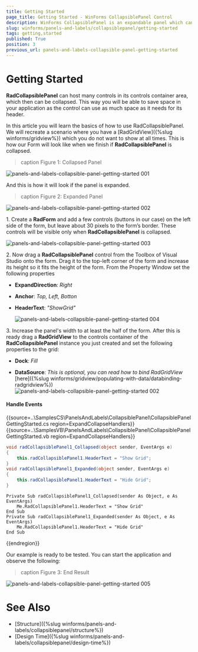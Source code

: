 ```yaml
---
title: Getting Started
page_title: Getting Started - WinForms CollapsiblePanel Control
description: WinForms CollapsiblePanel is an expandable panel which can host controls in its content area.
slug: winforms/panels-and-labels/collapsiblepanel/getting-started
tags: getting,started
published: True
position: 3
previous_url: panels-and-labels-collapsible-panel-getting-started
---
```


# Getting Started

__RadCollapsiblePanel__ can host many controls in its controls container area, which then can be collapsed. This way you will be able to save space in your application as the control can use as much space as it needs for its header. 

In this article you will learn the basics of how to use RadCollapsiblePanel. We will recreate a scenario where you have a [RadGridView]({%slug winforms/gridview%}) which you do not want to show at all times. This is how our Form will look like when we finish if **RadCollapsiblePanel** is collapsed.

>caption Figure 1: Collapsed Panel
>
![panels-and-labels-collapsible-panel-getting-started 001](images/panels-and-labels-collapsible-panel-getting-started001.png)

And this is how it will look if the panel is expanded.

>caption Figure 2: Expanded Panel
>
![panels-and-labels-collapsible-panel-getting-started 002](images/panels-and-labels-collapsible-panel-getting-started002.png)

1\. Create a **RadForm** and add a few controls (buttons in our case) on the left side of the form, but leave about 30 pixels to the form’s border. These controls will be visible only when **RadCollapsiblePanel** is collapsed.

![panels-and-labels-collapsible-panel-getting-started 003](images/panels-and-labels-collapsible-panel-getting-started003.png)

2\. Now drag a **RadCollapsiblePanel** control from the Toolbox of Visual Studio onto the form. Drag it to the top-left corner of the form and increase its height so it fits the height of the form. From the Property Window set the following properties

* __ExpandDirection__: *Right*

* __Anchor__: *Top, Left, Botton*

* __HeaderText__: *"ShowGrid"*

    ![panels-and-labels-collapsible-panel-getting-started 004](images/panels-and-labels-collapsible-panel-getting-started004.png)

3\. Increase the panel's width to at least the half of the form. After this is ready drag a **RadGridView** to the controls container of the **RadCollapsiblePanel** instance you just created and set the following properties to the grid:

* __Dock__: *Fill*

* __DataSource__: *This is optional, you can read how to bind RadGridView* [here]({%slug winforms/gridview/populating-with-data/databinding-radgridview%})<br>![panels-and-labels-collapsible-panel-getting-started 002](images/panels-and-labels-collapsible-panel-getting-started002.png)

#### Handle Events

{{source=..\SamplesCS\PanelsAndLabels\CollapsiblePanel\CollapsiblePanelGettingStarted.cs region=ExpandCollapseHandlers}} 
{{source=..\SamplesVB\PanelsAndLabels\CollapsiblePanel\CollapsiblePanelGettingStarted.vb region=ExpandCollapseHandlers}} 

````C#
void radCollapsiblePanel1_Collapsed(object sender, EventArgs e)
{
    this.radCollapsiblePanel1.HeaderText = "Show Grid";
}
void radCollapsiblePanel1_Expanded(object sender, EventArgs e)
{
    this.radCollapsiblePanel1.HeaderText = "Hide Grid";
}

````
````VB.NET
Private Sub radCollapsiblePanel1_Collapsed(sender As Object, e As EventArgs)
    Me.RadCollapsiblePanel1.HeaderText = "Show Grid"
End Sub
Private Sub radCollapsiblePanel1_Expanded(sender As Object, e As EventArgs)
    Me.RadCollapsiblePanel1.HeaderText = "Hide Grid"
End Sub

````

{{endregion}} 

Our example is ready to be tested. You can start the application and observe the following:

>caption Figure 3: End Result
>
![panels-and-labels-collapsible-panel-getting-started 005](images/panels-and-labels-collapsible-panel-getting-started005.gif)


# See Also

* [Structure]({%slug winforms/panels-and-labels/collapsiblepanel/structure%})
* [Design Time]({%slug winforms/panels-and-labels/collapsiblepanel/design-time%})